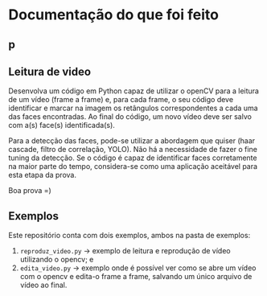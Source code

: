 # Documentação do que foi feito

## p

## Leitura de video

Desenvolva um código em Python capaz de utilizar o openCV para a leitura de um vídeo (frame a frame) e, para cada frame, o seu código deve identificar e marcar na imagem os retângulos correspondentes a cada uma das faces encontradas. Ao final do código, um novo vídeo deve ser salvo com a(s) face(s) identificada(s).

Para a detecção das faces, pode-se utilizar a abordagem que quiser (haar cascade, filtro de correlação, YOLO). Não há a necessidade de fazer o fine tuning da detecção. Se o código é capaz de identificar faces corretamente na maior parte do tempo, considera-se como uma aplicação aceitável para esta etapa da prova.

Boa prova =)

## Exemplos

Este repositório conta com dois exemplos, ambos na pasta de exemplos:

1. `reproduz_video.py` -> exemplo de leitura e reprodução de vídeo utilizando o opencv; e
2. `edita_video.py` -> exemplo onde é possível ver como se abre um vídeo com o opencv e edita-o frame a frame, salvando um único arquivo de vídeo ao final.

